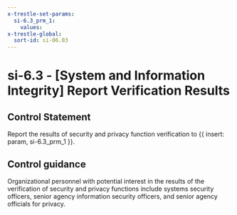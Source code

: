 ```yaml
---
x-trestle-set-params:
  si-6.3_prm_1:
    values:
x-trestle-global:
  sort-id: si-06.03
---
```


# si-6.3 - \[System and Information Integrity\] Report Verification Results

## Control Statement

Report the results of security and privacy function verification to {{ insert: param, si-6.3_prm_1 }}.

## Control guidance

Organizational personnel with potential interest in the results of the verification of security and privacy functions include systems security officers, senior agency information security officers, and senior agency officials for privacy.
